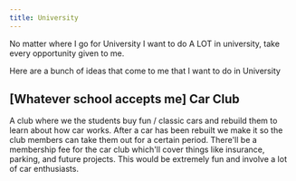 ```yaml
---
title: University
---
```

No matter where I go for University I want to do A LOT in university, take every opportunity given to me.

Here are a bunch of ideas that come to me that I want to do in University

## [Whatever school accepts me] Car Club

A club where we the students buy fun / classic cars and rebuild them to learn about how car works. After a car has been rebuilt we make it so the club members can take them out for a certain period. There'll be a membership fee for the car club which'll cover things like insurance, parking, and future projects. This would be extremely fun and involve a lot of car enthusiasts.


